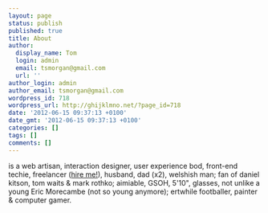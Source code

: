 ```yaml
---
layout: page
status: publish
published: true
title: About
author:
  display_name: Tom
  login: admin
  email: tsmorgan@gmail.com
  url: ''
author_login: admin
author_email: tsmorgan@gmail.com
wordpress_id: 718
wordpress_url: http://ghijklmno.net/?page_id=718
date: '2012-06-15 09:37:13 +0100'
date_gmt: '2012-06-15 09:37:13 +0100'
categories: []
tags: []
comments: []
---
```

<p>is a&nbsp;web artisan, interaction designer, user experience bod, front-end techie, freelancer (<a href="http://morganesque.com/">hire me!</a>), husband, dad (x2), welshish man; fan of daniel kitson, tom waits &amp; mark rothko; aimiable, GSOH, 5'10", glasses, not unlike a young Eric&nbsp;Morecambe&nbsp;(not so young anymore); ertwhile footballer, painter &amp; computer gamer.</p>

